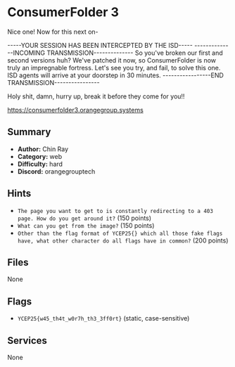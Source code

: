 
# ConsumerFolder 3
Nice one! Now for this next on-

-----YOUR SESSION HAS BEEN INTERCEPTED BY THE ISD-----
--------------INCOMING TRANSMISSION--------------
So you've broken our first and second versions huh? We've patched it now, so ConsumerFolder is now truly an impregnable fortress.
Let's see you try, and fail, to solve this one. ISD agents will arrive at your doorstep in 30 minutes.
-----------------END TRANSMISSION----------------

Holy shit, damn, hurry up, break it before they come for you!!

https://consumerfolder3.orangegroup.systems

## Summary
- **Author:** Chin Ray
- **Category:** web
- **Difficulty:** hard
- **Discord:** orangegrouptech

## Hints
- `The page you want to get to is constantly redirecting to a 403 page. How do you get around it?` (150 points)
- `What can you get from the image?` (150 points)
- `Other than the flag format of YCEP25{} which all those fake flags have, what other character do all flags have in common?` (200 points)

## Files
None

## Flags
- `YCEP25{w45_th4t_w0r7h_th3_3ff0rt}` (static, case-sensitive)

## Services
None
